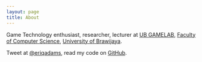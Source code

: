 ```yaml
---
layout: page
title: About
---
```


Game Technology enthusiast, researcher, lecturer at [UB GAMELAB](http://ubgamelab.org), [Faculty of Computer Science](http://ptiik.ub.ac.id), [University of Brawijaya](http://www.ub.ac.id).

Tweet at [@eriqadams](http://twitter.com/eriqadams), read my code on [GitHub](http://github.com/eriqadams).

